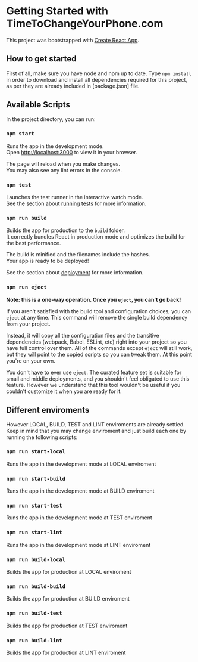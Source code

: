 # Getting Started with TimeToChangeYourPhone.com

This project was bootstrapped with [Create React App](https://github.com/facebook/create-react-app).

## How to get started

First of all, make sure you have node and npm up to date. Type `npm install` in order to download and install all dependencies required for this project, as per they are already included in [package.json] file.

## Available Scripts

In the project directory, you can run:

### `npm start`

Runs the app in the development mode.\
Open [http://localhost:3000](http://localhost:3000) to view it in your browser.

The page will reload when you make changes.\
You may also see any lint errors in the console.

### `npm test`

Launches the test runner in the interactive watch mode.\
See the section about [running tests](https://facebook.github.io/create-react-app/docs/running-tests) for more information.

### `npm run build`

Builds the app for production to the `build` folder.\
It correctly bundles React in production mode and optimizes the build for the best performance.

The build is minified and the filenames include the hashes.\
Your app is ready to be deployed!

See the section about [deployment](https://facebook.github.io/create-react-app/docs/deployment) for more information.

### `npm run eject`

**Note: this is a one-way operation. Once you `eject`, you can't go back!**

If you aren't satisfied with the build tool and configuration choices, you can `eject` at any time. This command will remove the single build dependency from your project.

Instead, it will copy all the configuration files and the transitive dependencies (webpack, Babel, ESLint, etc) right into your project so you have full control over them. All of the commands except `eject` will still work, but they will point to the copied scripts so you can tweak them. At this point you're on your own.

You don't have to ever use `eject`. The curated feature set is suitable for small and middle deployments, and you shouldn't feel obligated to use this feature. However we understand that this tool wouldn't be useful if you couldn't customize it when you are ready for it.

## Different enviroments

However LOCAL, BUILD, TEST and LINT enviroments are already settled. Keep in mind that you may change enviroment and just build each one by running the following scripts: 

### `npm run start-local`

Runs the app in the development mode at LOCAL enviroment

### `npm run start-build`

Runs the app in the development mode at BUILD enviroment

### `npm run start-test`

Runs the app in the development mode at TEST enviroment

### `npm run start-lint`

Runs the app in the development mode at LINT enviroment

### `npm run build-local`

Builds the app for production at LOCAL enviroment

### `npm run build-build`

Builds the app for production at BUILD enviroment

### `npm run build-test`

Builds the app for production at TEST enviroment

### `npm run build-lint`

Builds the app for production at LINT enviroment
